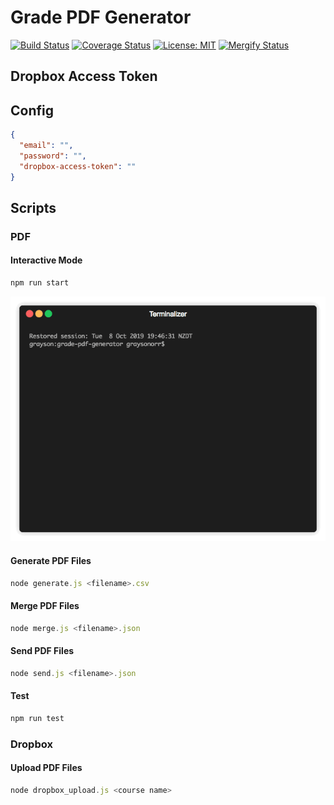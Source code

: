 # Grade PDF Generator

[![Build Status](https://travis-ci.org/Grayson-Orr/grade-pdf-generator.svg?branch=master)](https://travis-ci.org/Grayson-Orr/grade-pdf-generator) [![Coverage Status](https://coveralls.io/repos/github/Grayson-Orr/grade-pdf-generator/badge.svg?branch=master)](https://coveralls.io/github/Grayson-Orr/grade-pdf-generator?branch=master) [![License: MIT](https://img.shields.io/badge/License-MIT-yellow.svg)](https://opensource.org/licenses/MIT) [![Mergify Status](https://img.shields.io/endpoint.svg?url=https://gh.mergify.io/badges/Grayson-Orr/grade-pdf-generator&style=flat)](https://mergify.io)


## Dropbox Access Token

## Config

```json
{
  "email": "",
  "password": "",
  "dropbox-access-token": ""
}
```

## Scripts

### PDF

#### Interactive Mode

```javascript
npm run start
```

![](./public/img/interactive-mode.gif)

#### Generate PDF Files

```javascript
node generate.js <filename>.csv
```

#### Merge PDF Files

```javascript
node merge.js <filename>.json
```

#### Send PDF Files

```javascript
node send.js <filename>.json
```

#### Test

```javascript
npm run test
```

### Dropbox

#### Upload PDF Files

```javascript
node dropbox_upload.js <course name>
```
